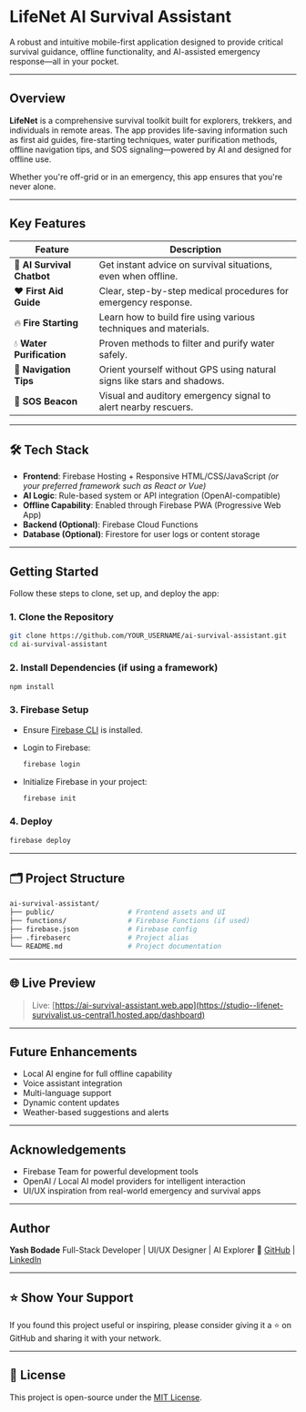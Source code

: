# LifeNet AI Survival Assistant

A robust and intuitive mobile-first application designed to provide critical survival guidance, offline functionality, and AI-assisted emergency response—all in your pocket.

---

##  Overview

**LifeNet** is a comprehensive survival toolkit built for explorers, trekkers, and individuals in remote areas. The app provides life-saving information such as first aid guides, fire-starting techniques, water purification methods, offline navigation tips, and SOS signaling—powered by AI and designed for offline use.

Whether you're off-grid or in an emergency, this app ensures that you're never alone.

---

##  Key Features

| Feature              | Description                                                                 |
|----------------------|-----------------------------------------------------------------------------|
| 🤖 **AI Survival Chatbot** | Get instant advice on survival situations, even when offline.            |
| ❤️ **First Aid Guide**     | Clear, step-by-step medical procedures for emergency response.           |
| 🔥 **Fire Starting**       | Learn how to build fire using various techniques and materials.          |
| 💧 **Water Purification**  | Proven methods to filter and purify water safely.                         |
| 🧭 **Navigation Tips**     | Orient yourself without GPS using natural signs like stars and shadows.  |
| 🚨 **SOS Beacon**          | Visual and auditory emergency signal to alert nearby rescuers.           |

---

## 🛠 Tech Stack

- **Frontend**: Firebase Hosting + Responsive HTML/CSS/JavaScript *(or your preferred framework such as React or Vue)*
- **AI Logic**: Rule-based system or API integration (OpenAI-compatible)
- **Offline Capability**: Enabled through Firebase PWA (Progressive Web App)
- **Backend (Optional)**: Firebase Cloud Functions
- **Database (Optional)**: Firestore for user logs or content storage

---

##  Getting Started

Follow these steps to clone, set up, and deploy the app:

### 1. Clone the Repository
```bash
git clone https://github.com/YOUR_USERNAME/ai-survival-assistant.git
cd ai-survival-assistant
````

### 2. Install Dependencies (if using a framework)

```bash
npm install
```

### 3. Firebase Setup

* Ensure [Firebase CLI](https://firebase.google.com/docs/cli) is installed.
* Login to Firebase:

  ```bash
  firebase login
  ```
* Initialize Firebase in your project:

  ```bash
  firebase init
  ```

### 4. Deploy

```bash
firebase deploy
```

---

## 🗂️ Project Structure

```bash
ai-survival-assistant/
├── public/                  # Frontend assets and UI
├── functions/               # Firebase Functions (if used)
├── firebase.json            # Firebase config
├── .firebaserc              # Project alias
└── README.md                # Project documentation
```

---

## 🌐 Live Preview

> Live: [https://ai-survival-assistant.web.app](https://studio--lifenet-survivalist.us-central1.hosted.app/dashboard)

---

## Future Enhancements

* Local AI engine for full offline capability
* Voice assistant integration
* Multi-language support
* Dynamic content updates
* Weather-based suggestions and alerts

---

##  Acknowledgements

* Firebase Team for powerful development tools
* OpenAI / Local AI model providers for intelligent interaction
* UI/UX inspiration from real-world emergency and survival apps

---

##  Author

**Yash Bodade**
Full-Stack Developer | UI/UX Designer | AI Explorer
🔗 [GitHub](https://github.com/YOUR_USERNAME) | [LinkedIn](https://linkedin.com/in/YOUR_PROFILE)

---

## ⭐️ Show Your Support

If you found this project useful or inspiring, please consider giving it a ⭐️ on GitHub and sharing it with your network.

---

## 📜 License

This project is open-source under the [MIT License](LICENSE).

```

